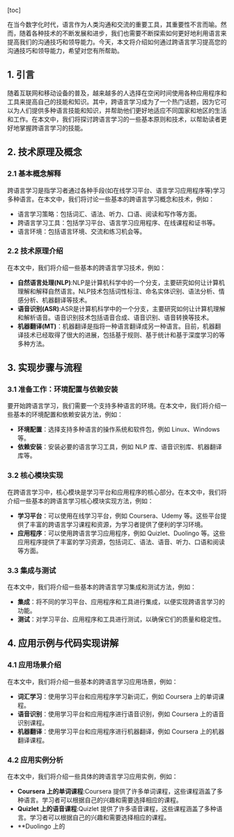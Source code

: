 
[toc]                    
                
                
在当今数字化时代，语言作为人类沟通和交流的重要工具，其重要性不言而喻。然而，随着各种技术的不断发展和进步，我们也需要不断探索如何更好地利用语言来提高我们的沟通技巧和领导能力。今天，本文将介绍如何通过跨语言学习提高您的沟通技巧和领导能力，希望对您有所帮助。

## 1. 引言

随着互联网和移动设备的普及，越来越多的人选择在空闲时间使用各种应用程序和工具来提高自己的技能和知识。其中，跨语言学习成为了一个热门话题，因为它可以为人们提供多种语言技能和知识，并帮助他们更好地适应不同国家和地区的生活和工作。在本文中，我们将探讨跨语言学习的一些基本原则和技术，以帮助读者更好地掌握跨语言学习的技能。

## 2. 技术原理及概念

### 2.1 基本概念解释

跨语言学习是指学习者通过各种手段(如在线学习平台、语言学习应用程序等)学习多种语言。在本文中，我们将讨论一些基本的跨语言学习概念和技术，例如：

- 语言学习策略：包括词汇、语法、听力、口语、阅读和写作等方面。
- 跨语言学习工具：包括学习平台、语言学习应用程序、在线课程和证书等。
- 语言环境：包括语言环境、交流和练习机会等。

### 2.2 技术原理介绍

在本文中，我们将介绍一些基本的跨语言学习技术，例如：

- **自然语言处理(NLP)**:NLP是计算机科学中的一个分支，主要研究如何让计算机理解和解释自然语言。NLP技术包括词性标注、命名实体识别、语法分析、情感分析、机器翻译等技术。
- **语音识别(ASR)**:ASR是计算机科学中的一个分支，主要研究如何让计算机理解和解析语音。语音识别技术包括语音合成、语音识别、语音转换等技术。
- **机器翻译(MT)**：机器翻译是指将一种语言翻译成另一种语言。目前，机器翻译技术已经取得了很大的进展，包括基于规则、基于统计和基于深度学习的等多种方法。

## 3. 实现步骤与流程

### 3.1 准备工作：环境配置与依赖安装

要开始跨语言学习，我们需要一个支持多种语言的环境。在本文中，我们将介绍一些基本的环境配置和依赖安装方法，例如：

- **环境配置**：选择支持多种语言的操作系统和软件包，例如 Linux、Windows 等。
- **依赖安装**：安装必要的语言学习工具，例如 NLP 库、语音识别库、机器翻译库等。

### 3.2 核心模块实现

在跨语言学习中，核心模块是学习平台和应用程序的核心部分。在本文中，我们将介绍一些基本的跨语言学习核心模块实现方法，例如：

- **学习平台**：可以使用在线学习平台，例如 Coursera、Udemy 等。这些平台提供了丰富的跨语言学习课程和资源，为学习者提供了便利的学习环境。
- **应用程序**：可以使用跨语言学习应用程序，例如 Quizlet、Duolingo 等。这些应用程序提供了丰富的学习资源，包括词汇、语法、语音、听力、口语和阅读等方面。

### 3.3 集成与测试

在本文中，我们将介绍一些基本的跨语言学习集成和测试方法，例如：

- **集成**：将不同的学习平台、应用程序和工具进行集成，以便实现跨语言学习的功能。
- **测试**：对学习平台、应用程序和工具进行测试，以确保它们的质量和稳定性。

## 4. 应用示例与代码实现讲解

### 4.1 应用场景介绍

在本文中，我们将介绍一些基本的跨语言学习应用场景，例如：

- **词汇学习**：使用学习平台和应用程序学习新词汇，例如 Coursera 上的单词课程。
- **语音识别**：使用学习平台和应用程序进行语音识别，例如 Coursera 上的语音识别课程。
- **机器翻译**：使用学习平台和应用程序进行机器翻译，例如 Coursera 上的机器翻译课程。

### 4.2 应用实例分析

在本文中，我们将介绍一些具体的跨语言学习应用实例，例如：

- **Coursera 上的单词课程**:Coursera 提供了许多单词课程，这些课程涵盖了多种语言。学习者可以根据自己的兴趣和需要选择相应的课程。
- **Quizlet 上的语音课程**:Quizlet 提供了许多语音课程，这些课程涵盖了多种语言。学习者可以根据自己的兴趣和需要选择相应的课程。
- **Duolingo 上的

